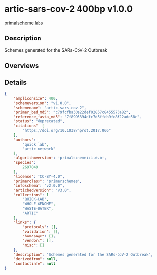 # artic-sars-cov-2 400bp v1.0.0

[primalscheme labs](https://labs.primalscheme.com/detail/artic-sars-cov-2/400/v1.0.0)

## Description

Schemes generated for the SARs-CoV-2 Outbreak

## Overviews

## Details

```json
{
    "ampliconsize": 400,
    "schemeversion": "v1.0.0",
    "schemename": "artic-sars-cov-2",
    "primer_bed_md5": "c79fcfba30e22def02857c8455576a82",
    "reference_fasta_md5": "7f8995394dfc7d5ffeb9fe8322ade58c",
    "status": "deprecated",
    "citations": [
        "https://doi.org/10.1038/nprot.2017.066"
    ],
    "authors": [
        "quick lab",
        "artic network"
    ],
    "algorithmversion": "primalscheme1:1.0.0",
    "species": [
        2697049
    ],
    "license": "CC-BY-4.0",
    "primerclass": "primerschemes",
    "infoschema": "v2.0.0",
    "articbedversion": "v3.0",
    "collections": [
        "QUICK-LAB",
        "WHOLE-GENOME",
        "WASTE-WATER",
        "ARTIC"
    ],
    "links": {
        "protocols": [],
        "validation": [],
        "homepage": [],
        "vendors": [],
        "misc": []
    },
    "description": "Schemes generated for the SARs-CoV-2 Outbreak",
    "derivedfrom": null,
    "contactinfo": null
}
```

